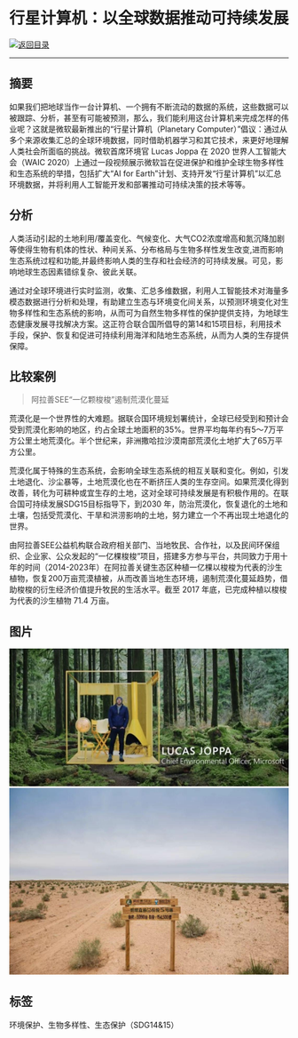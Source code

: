 #  行星计算机：以全球数据推动可持续发展

[![返回目录](http://img.shields.io/badge/点击-返回目录-875A7B.svg?style=flat&colorA=8F8F8F)](/)

----------

## 摘要

如果我们把地球当作一台计算机、一个拥有不断流动的数据的系统，这些数据可以被跟踪、分析，甚至有可能被预测，那么，我们能利用这台计算机来完成怎样的伟业呢？这就是微软最新推出的“行星计算机（Planetary Computer）”倡议：通过从多个来源收集汇总的全球环境数据，同时借助机器学习和其它技术，来更好地理解人类社会所面临的挑战。微软首席环境官 Lucas Joppa 在 2020 世界人工智能大会（WAIC 2020）上通过一段视频展示微软旨在促进保护和维护全球生物多样性和生态系统的举措，包括扩大“AI for Earth”计划、支持开发“行星计算机”以汇总环境数据，并将利用人工智能开发和部署推动可持续决策的技术等等。


## 分析

人类活动引起的土地利用/覆盖变化、气候变化、大气CO2浓度增高和氮沉降加剧等使得生物有机体的性状、种间关系、分布格局与生物多样性发生改变,进而影响生态系统过程和功能,并最终影响人类的生存和社会经济的可持续发展。可见，影响地球生态因素错综复杂、彼此关联。

通过对全球环境进行实时监测，收集、汇总多维数据，利用人工智能技术对海量多模态数据进行分析和处理，有助建立生态与环境变化间关系，以预测环境变化对生物多样性和生态系统的影响，从而可为自然生物多样性的保护提供支持，为地球生态健康发展寻找解决方案。这正符合联合国所倡导的第14和15项目标，利用技术手段，保护、恢复和促进可持续利用海洋和陆地生态系统，从而为人类的生存提供保障。


## 比较案例

> 阿拉善SEE“一亿颗梭梭”遏制荒漠化蔓延

荒漠化是一个世界性的大难题。据联合国环境规划署统计，全球已经受到和预计会受到荒漠化影响的地区，约占全球土地面积的35%。世界平均每年约有5～7万平方公里土地荒漠化。半个世纪来，非洲撒哈拉沙漠南部荒漠化土地扩大了65万平方公里。

荒漠化属于特殊的生态系统，会影响全球生态系统的相互关联和变化。例如，引发土地退化、沙尘暴等，土地荒漠化也在不断挤压人类的生存空间。如果荒漠化得到改善，转化为可耕种或宜生存的土地，这对全球可持续发展是有积极作用的。在联合国可持续发展SDG15目标指导下，到2030 年，防治荒漠化，恢复退化的土地和土壤，包括受荒漠化、干旱和洪涝影响的土地，努力建立一个不再出现土地退化的世界。

由阿拉善SEE公益机构联合政府相关部门、当地牧民、合作社，以及民间环保组织、企业家、公众发起的“一亿棵梭梭”项目，搭建多方参与平台，共同致力于用十年的时间（2014-2023年）在阿拉善关键生态区种植一亿棵以梭梭为代表的沙生植物，恢复200万亩荒漠植被，从而改善当地生态环境，遏制荒漠化蔓延趋势，借助梭梭的衍生经济价值提升牧民的生活水平。截至 2017 年底，已完成种植以梭梭为代表的沙生植物 71.4 万亩。


## 图片

![图片](15.1.1.jpg)
![图片](15.1.2.jpg)


## 标签

环境保护、生物多样性、生态保护（SDG14&15）
